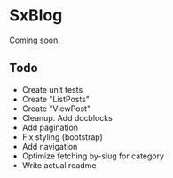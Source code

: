 # SxBlog

Coming soon.

Todo
--------

* Create unit tests
* Create "ListPosts"
* Create "ViewPost"
* Cleanup. Add docblocks
* Add pagination
* Fix styling (bootstrap)
* Add navigation
* Optimize fetching by-slug for category
* Write actual readme
